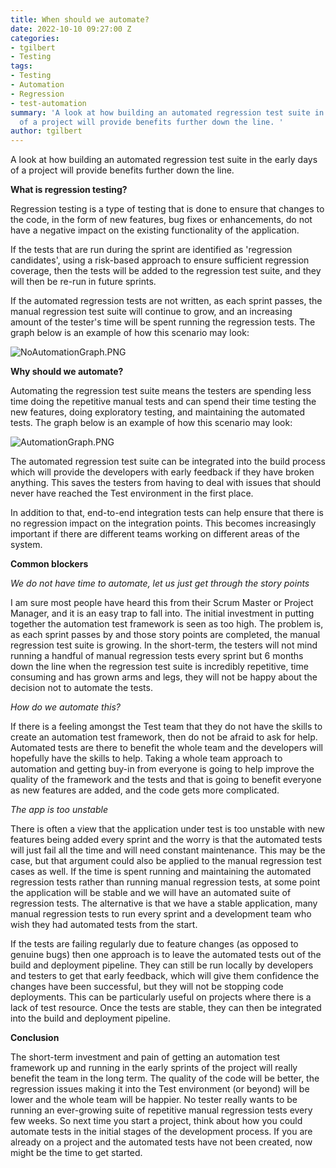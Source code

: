 ```yaml
---
title: When should we automate?
date: 2022-10-10 09:27:00 Z
categories:
- tgilbert
- Testing
tags:
- Testing
- Automation
- Regression
- test-automation
summary: 'A look at how building an automated regression test suite in the early days
  of a project will provide benefits further down the line. '
author: tgilbert
---
```


A look at how building an automated regression test suite in the early days of a project will provide benefits further down the line.

**What is regression testing?**

Regression testing is a type of testing that is done to ensure that changes to the code, in the form of new features, bug fixes or enhancements, do not have a negative impact on the existing functionality of the application.

If the tests that are run during the sprint are identified as 'regression candidates', using a risk-based approach to ensure sufficient regression coverage, then the tests will be added to the regression test suite, and they will then be re-run in future sprints.

If the automated regression tests are not written, as each sprint passes, the manual regression test suite will continue to grow, and an increasing amount of the tester's time will be spent running the regression tests. The graph below is an example of how this scenario may look:

![NoAutomationGraph.PNG](/uploads/NoAutomationGraph.PNG)

**Why should we automate?**

Automating the regression test suite means the testers are spending less time doing the repetitive manual tests and can spend their time testing the new features, doing exploratory testing, and maintaining the automated tests. The graph below is an example of how this scenario may look:

![AutomationGraph.PNG](/uploads/AutomationGraph.PNG)

The automated regression test suite can be integrated into the build process which will provide the developers with early feedback if they have broken anything. This saves the testers from having to deal with issues that should never have reached the Test environment in the first place.

In addition to that, end-to-end integration tests can help ensure that there is no regression impact on the integration points. This becomes increasingly important if there are different teams working on different areas of the system.

**Common blockers**

*We do not have time to automate, let us just get through the story points*

I am sure most people have heard this from their Scrum Master or Project Manager, and it is an easy trap to fall into. The initial investment in putting together the automation test framework is seen as too high. The problem is, as each sprint passes by and those story points are completed, the manual regression test suite is growing. In the short-term, the testers will not mind running a handful of manual regression tests every sprint but 6 months down the line when the regression test suite is incredibly repetitive, time consuming and has grown arms and legs, they will not be happy about the decision not to automate the tests.

*How do we automate this?*

If there is a feeling amongst the Test team that they do not have the skills to create an automation test framework, then do not be afraid to ask for help. Automated tests are there to benefit the whole team and the developers will hopefully have the skills to help. Taking a whole team approach to automation and getting buy-in from everyone is going to help improve the quality of the framework and the tests and that is going to benefit everyone as new features are added, and the code gets more complicated.

*The app is too unstable*

There is often a view that the application under test is too unstable with new features being added every sprint and the worry is that the automated tests will just fail all the time and will need constant maintenance. This may be the case, but that argument could also be applied to the manual regression test cases as well. If the time is spent running and maintaining the automated regression tests rather than running manual regression tests, at some point the application will be stable and we will have an automated suite of regression tests. The alternative is that we have a stable application, many manual regression tests to run every sprint and a development team who wish they had automated tests from the start.

If the tests are failing regularly due to feature changes (as opposed to genuine bugs) then one approach is to leave the automated tests out of the build and deployment pipeline. They can still be run locally by developers and testers to get that early feedback, which will give them confidence the changes have been successful, but they will not be stopping code deployments. This can be particularly useful on projects where there is a lack of test resource. Once the tests are stable, they can then be integrated into the build and deployment pipeline.

**Conclusion**

The short-term investment and pain of getting an automation test framework up and running in the early sprints of the project will really benefit the team in the long term. The quality of the code will be better, the regression issues making it into the Test environment (or beyond) will be lower and the whole team will be happier. No tester really wants to be running an ever-growing suite of repetitive manual regression tests every few weeks. So next time you start a project, think about how you could automate tests in the initial stages of the development process. If you are already on a project and the automated tests have not been created, now might be the time to get started.
